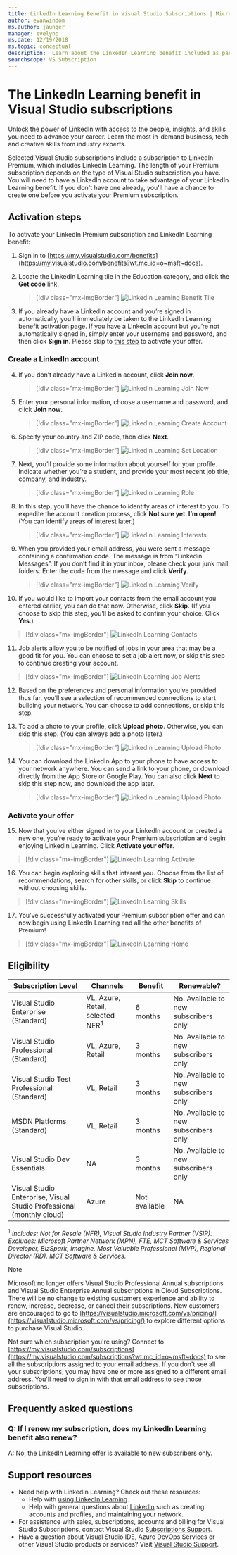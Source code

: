 ```yaml
---
title: LinkedIn Learning Benefit in Visual Studio Subscriptions | Microsoft Docs
author: evanwindom
ms.author: jaunger
manager: evelynp
ms.date: 12/19/2018
ms.topic: conceptual
description:  Learn about the LinkedIn Learning benefit included as part of a LinkedIn Premium subscription included in selected Visual Studio subscriptions.
searchscope: VS Subscription
---
```


# The LinkedIn Learning benefit in Visual Studio subscriptions

Unlock the power of LinkedIn with access to the people, insights, and skills you need to advance your career.  Learn the most in-demand business, tech and creative skills from industry experts.

Selected Visual Studio subscriptions include a subscription to LinkedIn Premium, which includes LinkedIn Learning.  The length of your Premium subscription depends on the type of Visual Studio subscription you have.
You will need to have a LinkedIn account to take advantage of your LinkedIn Learning benefit.  If you don't have one already, you'll have a chance to create one before you activate your Premium subscription.

## Activation steps
To activate your LinkedIn Premium subscription and LinkedIn Learning benefit:
1. Sign in to [https://my.visualstudio.com/benefits](https://my.visualstudio.com/benefits?wt.mc_id=o~msft~docs).

2. Locate the LinkedIn Learning tile in the Education category, and click the **Get code** link.
   > [!div class="mx-imgBorder"]
   > ![LinkedIn Learning Benefit Tile](_img/vs-linkedin/vs-linkedin-3-month-tile.png)

3. If you already have a LinkedIn account and you’re signed in automatically, you’ll immediately be taken to the LinkedIn Learning benefit activation page.  If you have a LinkedIn account but you’re not automatically signed in, simply enter your username and password, and then click **Sign in**.  Please skip to [this step](#activate-your-offer) to activate your offer.

### Create a LinkedIn account
4. If you don’t already have a LinkedIn account, click **Join now**.
   > [!div class="mx-imgBorder"]
   > ![LinkedIn Learning Join Now](_img/vs-linkedin/vs-linkedin-join-now.png)

5. Enter your personal information, choose a username and password, and click **Join now**.
   > [!div class="mx-imgBorder"]
   > ![LinkedIn Learning Create Account](_img/vs-linkedin/vs-linkedin-create-account.png)

6. Specify your country and ZIP code, then click **Next**.
   > [!div class="mx-imgBorder"]
   > ![LinkedIn Learning Set Location](_img/vs-linkedin/vs-linkedin-set-location.png)

7. Next, you’ll provide some information about yourself for your profile.  Indicate whether you’re a student, and provide your most recent job title, company, and industry.
   > [!div class="mx-imgBorder"]
   > ![LinkedIn Learning Role](_img/vs-linkedin/vs-linkedin-role.png)

8. In this step, you’ll have the chance to identify areas of interest to you.  To expedite the account creation process, click **Not sure yet.  I’m open!**  (You can identify areas of interest later.)
   > [!div class="mx-imgBorder"]
   > ![LinkedIn Learning Interests](_img/vs-linkedin/vs-linkedin-interests.png)

9. When you provided your email address, you were sent a message containing a confirmation code.  The message is from “Linkedin Messages”.  If you don’t find it in your inbox, please check your junk mail folders.  Enter the code from the message and click **Verify**.
   > [!div class="mx-imgBorder"]
   > ![LinkedIn Learning Verify](_img/vs-linkedin/vs-linkedin-verify.png)

10. If you would like to import your contacts from the email account you entered earlier, you can do that now.  Otherwise, click **Skip**. (If you choose to skip this step, you’ll be asked to confirm your choice.  Click **Yes**.)
   > [!div class="mx-imgBorder"]
   > ![LinkedIn Learning Contacts](_img/vs-linkedin/vs-linkedin-contacts.png)

11. Job alerts allow you to be notified of jobs in your area that may be a good fit for you.  You can choose to set a job alert now, or skip this step to continue creating your account.
   > [!div class="mx-imgBorder"]
   > ![LinkedIn Learning Job Alerts](_img/vs-linkedin/vs-linkedin-job-alerts.png)

12. Based on the preferences and personal information you’ve provided thus far, you’ll see a selection of recommended connections to start building your network.  You can choose to add connections, or skip this step.

13. To add a photo to your profile, click **Upload photo**.  Otherwise, you can skip this step.  (You can always add a photo later.)
    > [!div class="mx-imgBorder"]
    > ![LinkedIn Learning Upload Photo](_img/vs-linkedin/vs-linkedin-photo.png)

14. You can download the LinkedIn App to your phone to have access to your network anywhere.  You can send a link to your phone, or download directly from the App Store or Google Play.  You can also click **Next** to skip this step now, and download the app later.
    > [!div class="mx-imgBorder"]
    > ![LinkedIn Learning Upload Photo](_img/vs-linkedin/vs-linkedin-app.png)

### Activate your offer
15. Now that you’ve either signed in to your LinkedIn account or created a new one, you’re ready to activate your Premium subscription and begin enjoying LinkedIn Learning.  Click **Activate your offer**.
   > [!div class="mx-imgBorder"]
   > ![LinkedIn Learning Activate](_img/vs-linkedin/vs-linkedin-Activate1.png)

16. You can begin exploring skills that interest you.  Choose from the list of recommendations, search for other skills, or click **Skip** to continue without choosing skills.
   > [!div class="mx-imgBorder"]
   > ![LinkedIn Learning Skills](_img/vs-linkedin/vs-linkedin-skills.png)

17. You’ve successfully activated your Premium subscription offer and can now begin using LinkedIn Learning and all the other benefits of Premium!
   > [!div class="mx-imgBorder"]
   > ![LinkedIn Learning Home](_img/vs-linkedin/vs-linkedin-learning-home.png)

## Eligibility

| Subscription Level                                                 |     Channels                                            | Benefit                                                          | Renewable?    |
|--------------------------------------------------------------------|---------------------------------------------------------|------------------------------------------------------------------|---------------|
| Visual Studio Enterprise (Standard)   | VL, Azure, Retail,  selected NFR<sup>1</sup> | 6 months       |  No.  Available to new subscribers only          |
| Visual Studio Professional (Standard) | VL, Azure, Retail                                       | 3 months                                                            |No.  Available to new subscribers only         |
| Visual Studio Test Professional (Standard)                         | VL, Retail                                              | 3 months                                             |  No.  Available to new subscribers only         |
| MSDN Platforms (Standard)                                          | VL, Retail                                              | 3 months                                              | No.  Available to new subscribers only         |
| Visual Studio Dev Essentials | NA  | 3 months |No.  Available to new subscribers only |
| Visual Studio Enterprise, Visual Studio Professional (monthly cloud) | Azure                                       | Not available                                                           |NA|

<sup>1</sup>  *Includes:  Not for Resale (NFR), Visual Studio Industry Partner (VSIP).  Excludes:  Microsoft Partner Network (MPN), FTE, MCT Software & Services Developer, BizSpark, Imagine, Most Valuable Professional (MVP), Regional Director (RD).  MCT Software & Services.*

> [!NOTE]
> Microsoft no longer offers Visual Studio Professional Annual subscriptions and Visual Studio Enterprise Annual subscriptions in Cloud Subscriptions. There will be no change to existing customers experience and ability to renew, increase, decrease, or cancel their subscriptions. New customers are encouraged to go to [https://visualstudio.microsoft.com/vs/pricing/](https://visualstudio.microsoft.com/vs/pricing/) to explore different options to purchase Visual Studio.

Not sure which subscription you're using?  Connect to [https://my.visualstudio.com/subscriptions](https://my.visualstudio.com/subscriptions?wt.mc_id=o~msft~docs) to see all the subscriptions assigned to your email address. If you don't see all your subscriptions, you may have one or more assigned to a different email address.  You'll need to sign in with that email address to see those subscriptions.

## Frequently asked questions
### Q: If I renew my subscription, does my LinkedIn Learning benefit also renew?
A:  No, the LinkedIn Learning offer is available to new subscribers only.

## Support resources
-  Need help with LinkedIn Learning?  Check out these resources:
    - Help with [using LinkedIn Learning](https://www.linkedin.com/help/learning).
    - Help with general questions about [LinkedIn](https://www.linkedin.com/help/linkedin) such as creating accounts and profiles, and maintaining your network.
-  For assistance with sales, subscriptions, accounts and billing for Visual Studio Subscriptions, contact Visual Studio [Subscriptions Support](https://visualstudio.microsoft.com/subscriptions/support/).
-  Have a question about Visual Studio IDE, Azure DevOps Services or other Visual Studio products or services?  Visit [Visual Studio Support](https://visualstudio.microsoft.com/support/).